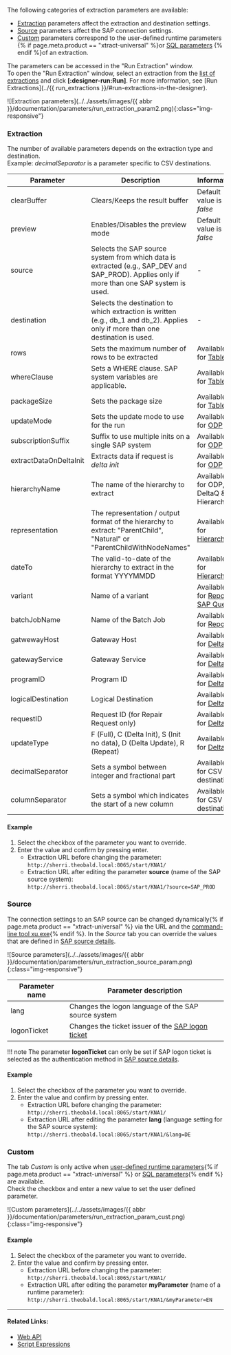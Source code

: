 
The following categories of extraction parameters are available:

- [Extraction](#extraction) parameters affect the extraction and destination settings.
- [Source](#source) parameters affect the SAP connection settings.
- [Custom](#custom) parameters correspond to the user-defined runtime parameters {% if page.meta.product == "xtract-universal" %}or [SQL parameters](sql-parameters.md) {% endif %}of an extraction.

The parameters can be accessed in the "Run Extraction" window.<br>
To open the "Run Extraction" window, select an extraction from the [list of extractions](../designer.md/#list-of-extractions) and click **[:designer-run:Run]**.
For more information, see [Run Extractions](../{{ run_extractions }}/#run-extractions-in-the-designer).

![Extraction parameters](../../assets/images/{{ abbr }}/documentation/parameters/run_extraction_param2.png){:class="img-responsive"}


### Extraction

The number of available parameters depends on the extraction type and destination.<br>
Example: *decimalSeparator* is a parameter specific to CSV destinations.

Parameter  | Description | Information
------------ | ------------- | -------------
clearBuffer | Clears/Keeps the result buffer | Default value is *false*
preview | Enables/Disables the preview mode | Default value is *false*
source | Selects the SAP source system from which data is extracted (e.g., SAP_DEV and SAP_PROD). Applies only if more than one SAP system is used. | -
destination | Selects the destination to which extraction is written (e.g., db_1 and db_2). Applies only if more than one destination is used.| -
rows | Sets the maximum number of rows to be extracted | Available for [Table](../table/settings.md#row-limit)
whereClause | Sets a WHERE clause. SAP system variables are applicable. | Available for [Table](../table/where-clause.md) 
packageSize | Sets the package size | Available for [Table](../table/settings.md#package-size)  
updateMode | Sets the update mode to use for the run| Available for [ODP](../odp/update-mode.md)
subscriptionSuffix | Suffix to use multiple inits on a single SAP system | Available for [ODP](../odp/index.md)
extractDataOnDeltaInit | Extracts data if request is *delta init*| Available for [ODP](../odp/update-mode.md)
hierarchyName | The name of the hierarchy to extract | Available for ODP, DeltaQ & Hierarchy
representation | The representation / output format of the hierarchy to extract: "ParentChild", "Natural" or "ParentChildWithNodeNames"  | Available for [Hierarchy](../hierarchy/output-format.md)
dateTo | The valid-to-date of the hierarchy to extract in the format YYYYMMDD | Available for [Hierarchy](../hierarchy/index.md)
variant | Name of a variant | Available for [Report](../report/variants-and-selections.md) & [SAP Query](../query/variants-and-selections.md)
batchJobName | Name of the Batch Job| Available for [Report](../report/settings.md)
gatwewayHost | Gateway Host | Available for [DeltaQ](../deltaq/deltaq-customization.md)
gatewayService | Gateway Service | Available for [DeltaQ](../deltaq/deltaq-customization.md)
programID | Program ID | Available for [DeltaQ](../deltaq/deltaq-customization.md)
logicalDestination | Logical Destination | Available for [DeltaQ](../deltaq/deltaq-customization.md)
requestID | Request ID (for Repair Request only) | Available for [DeltaQ](../deltaq/deltaq-customization.md)
updateType | F (Full), C (Delta Init), S (Init no data), D (Delta Update), R (Repeat)| Available for [DeltaQ](../deltaq/update-mode.md)
decimalSeparator | Sets a symbol between integer and fractional part | Available for CSV destinations
columnSeparator |  Sets a symbol which indicates the start of a new column | Available for CSV destinations

#### Example
1. Select the checkbox of the parameter you want to override.
2. Enter the value and confirm by pressing enter. 
	- Extraction URL before changing the parameter:<br>
	`http://sherri.theobald.local:8065/start/KNA1/`
	- Extraction URL after editing the parameter **source** (name of the SAP source system):<br>
	`http://sherri.theobald.local:8065/start/KNA1/?source=SAP_PROD` 


### Source

The connection settings to an SAP source can be changed dynamically{% if page.meta.product == "xtract-universal" %} via the URL and the [command-line tool xu.exe](../execute-and-automate/call-via-commandline.md){% endif %}. 
In the *Source* tab you can override the values that are defined in [SAP source details](../sap-connection/settings.md).

![Source parameters](../../assets/images/{{ abbr }}/documentation/parameters/run_extraction_source_param.png){:class="img-responsive"}

Parameter name | Parameter description 
------------ | ------------- 
lang | Changes the logon language of the SAP source system  
logonTicket | Changes the ticket issuer of the [SAP logon ticket](../sap-connection/sso-with-logon-ticket.md)

!!! note 
	The parameter **logonTicket** can only be set if SAP logon ticket is selected as the authentication method in [SAP source details](../sap-connection/sso-with-logon-ticket.md/#configure-sso-with-logon-ticket-in-the-sap-source).


#### Example
1. Select the checkbox of the parameter you want to override.
2. Enter the value and confirm by pressing enter. 
	- Extraction URL before changing the parameter:<br>
	`http://sherri.theobald.local:8065/start/KNA1/`
	- Extraction URL after editing the parameter **lang** (language setting for the SAP source system):<br>
	`http://sherri.theobald.local:8065/start/KNA1/&lang=DE` 


### Custom

The tab *Custom* is only active when [user-defined runtime parameters](index.md/#about-custom-runtime-parameters){% if page.meta.product == "xtract-universal" %} or [SQL parameters](sql-parameters.md){% endif %} are available. <br>
Check the checkbox and enter a new value to set the user defined parameter.

![Custom parameters](../../assets/images/{{ abbr }}/documentation/parameters/run_extraction_param_cust.png){:class="img-responsive"}

#### Example
1. Select the checkbox of the parameter you want to override.
2. Enter the value and confirm by pressing enter. 
	- Extraction URL before changing the parameter:<br>
	`http://sherri.theobald.local:8065/start/KNA1/`
	- Extraction URL after editing the parameter **myParameter** (name of a runtime parameter):<br>
	`http://sherri.theobald.local:8065/start/KNA1/&myParameter=EN`  

****
#### Related Links:
- [Web API](../../web-api.md)
- [Script Expressions](script-expressions.md)
